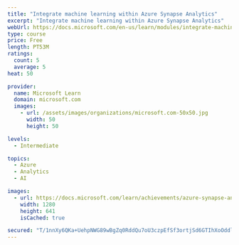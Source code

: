 ```yaml
---
title: "Integrate machine learning within Azure Synapse Analytics"
excerpt: "Integrate machine learning within Azure Synapse Analytics"
webUrl: https://docs.microsoft.com/en-us/learn/modules/integrate-machine-learning-azure-synapse-analytics/
type: course
price: Free
length: PT53M
ratings:
  count: 5
  average: 5
heat: 50

provider:
  name: Microsoft Learn
  domain: microsoft.com
  images:
    - url: /assets/images/organizations/microsoft.com-50x50.jpg
      width: 50
      height: 50

levels:
  - Intermediate

topics:
  - Azure
  - Analytics
  - AI

images:
  - url: https://docs.microsoft.com/learn/achievements/azure-synapse-analytics-integrate-machine-learning-social.png
    width: 1280
    height: 641
    isCached: true

secured: "T/1nnXy6QKa+UehpNWG89wBgZq0RddQu7oU3czpEfSf3ortjSd6GTIhXoOddlAqwhEf4f4DFnolJtRP16ggUadDzZ7l+5mpxwqBi490xCjilBLDDArUg1+/JRhU6LlGceW2eO4blaL2zGNuyT+y+LviO0wuFJLMiFX5urEYjHD9B4bYK4wdO6NpHL9vD532NtBilrmNPwhW0Jcy7UmB9q3bnmYf1bLyNq6zJHdnaVQ4XEXplI8oemgxY2cpW7pD7hngq+Dli/WiLeXiONVgL8drz71PDy4C0m1nTnxWtpbnEzLvqa9xQBYDKFuQKtG6BzD+DuiQ2oYLfUwuPCJoyZp+UxcHHx7nRZ/zzErtoIwv03xhWndTNh6WFyLSJX/N9rRM04dCDHS41l1FbzmgVyy/57+IpW6kZEaJufrKJg8k=;ovTDdsQPQj5AFeP2MDohfA=="
---
```


